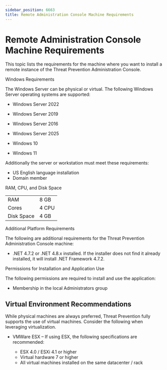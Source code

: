 ```yaml
---
sidebar_position: 6663
title: Remote Administration Console Machine Requirements
---
```


# Remote Administration Console Machine Requirements

This topic lists the requirements for the machine where you want to install a remote instance of the Threat Prevention Administration Console.

Windows Requirements

The Windows Server can be physical or virtual. The following Windows Server operating systems are supported:

* Windows Server 2022
* Windows Server 2019
* Windows Server 2016
* Windows Server 2025

* Windows 10
* Windows 11

Additionally the server or workstation must meet these requirements:

* US English language installation
* Domain member

RAM, CPU, and Disk Space

|  |  |
| --- | --- |
| RAM | 8 GB |
| Cores | 4 CPU |
| Disk Space | 4 GB |

Additional Platform Requirements

The following are additional requirements for the Threat Prevention Administration Console machine:

* .NET 4.7.2 or .NET 4.8.x installed. If the installer does not find it already installed, it will install .NET Framework 4.7.2.

Permissions for Installation and Application Use

The following permissions are required to install and use the application:

* Membership in the local Administrators group

## Virtual Environment Recommendations

While physical machines are always preferred, Threat Prevention fully supports the use of virtual machines. Consider the following when leveraging virtualization.

* VMWare ESX – If using ESX, the following specifications are recommended:

  * ESX 4.0 / ESXi 4.1 or higher
  * Virtual hardware 7 or higher
  * All virtual machines installed on the same datacenter / rack